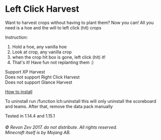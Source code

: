 # Left Click Harvest

Want to harvest crops without having to plant them? Now you can! All you need is a hoe and the will to left click (hit) crops

Instruction:
1. Hold a hoe, any vanilla hoe
2. Look at crop, any vanilla crop
3. when the crop hit box is gone, left click (hit) it!
4. That's it! Have fun not replanting them :)

Support XP Harvest<br />
Does not support Right Click Harvest<br />
Does not support Glance Harvest

[How to install](https://minecraft.gamepedia.com/Tutorials/Installing_a_data_pack)

To uninstall run /function lch:uninstall this will only uninstall the scoreboard and teams. After that, remove the data pack manually

Tested in 1.14.4 and 1.15.1

###### © Revon Zev 2017. do not distribute. All rights reserved.<br />Minecraft itself is by Mojang AB.